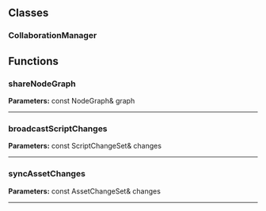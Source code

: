 
## Classes

### CollaborationManager




## Functions

### shareNodeGraph



**Parameters:** const NodeGraph& graph

---

### broadcastScriptChanges



**Parameters:** const ScriptChangeSet& changes

---

### syncAssetChanges



**Parameters:** const AssetChangeSet& changes

---
